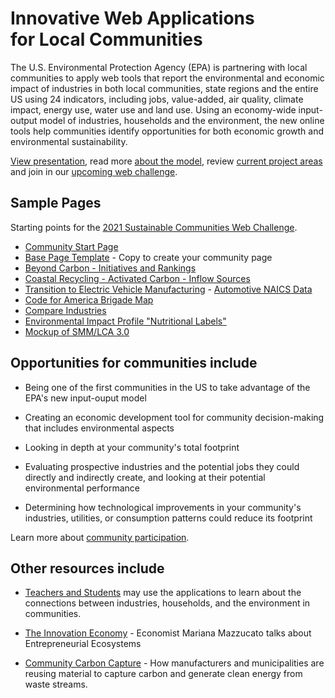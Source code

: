 # Innovative Web Applications for&nbsp;Local&nbsp;Communities 

The U.S. Environmental Protection Agency (EPA) is partnering with <span style="display:none" class="georgia">the Georgia Center for Innovation for Energy Technology and Georgia Tech to work with</span> local <span style="display:none" class="georgia">Georgia</span> communities to apply web tools that report the environmental and economic impact of industries in both local communities, state regions and the entire US using 24 indicators, including jobs, value-added, air quality, climate impact, energy use, water use and land use. Using an economy-wide input-output model of industries, households and the environment, the new online tools help communities identify opportunities for both economic growth and environmental sustainability.  

[View presentation](../community/tools/), read more [about the model](about), review [current project areas](../../community/projects/) and join in our [upcoming&nbsp;web&nbsp;challenge](../../community/challenge/).


## Sample Pages

Starting points for the [2021 Sustainable Communities Web Challenge](../../community/).  

- [Community Start Page](../apps/)
- [Base Page Template](../apps/base/) - Copy to create your community page
- [Beyond Carbon - Initiatives and Rankings](../apps/beyondcarbon/)  
- [Coastal Recycling - Activated Carbon - Inflow Sources](../apps/coastal/)  
- [Transition to Electric Vehicle Manufacturing](../apps/ev/) - [Automotive NAICS Data](../community/projects/mobility/)  
- [Code for America Brigade Map](../apps/brigades/)  
- [Compare Industries](../localsite/info/)  
- [Environmental Impact Profile "Nutritional Labels"](../io/template/)  
- [Mockup of SMM/LCA 3.0](../apps/smm/)  

## Opportunities for communities include

- Being one of the first communities in the US to take advantage of the EPA's new input-ouput model

- Creating an economic development tool for community decision-making that includes environmental aspects

- Looking in depth at your community's total footprint

- Evaluating prospective industries and the potential jobs they could directly 
 and indirectly create, and looking at their potential environmental performance
 
- Determining how technological improvements in your community's industries, utilities, or
consumption patterns could reduce its footprint

Learn more about [community participation](communities). 

## Other resources include

- [Teachers&nbsp;and&nbsp;Students](./learn) may use the applications to learn about the connections
between industries, households, and the environment in communities.  

- [The Innovation Economy](https://hbr.org/podcast/2019/04/the-innovation-economy) - Economist Mariana Mazzucato talks about Entrepreneurial Ecosystems

- [Community Carbon Capture](../../community/carbon-capture/) - How manufacturers and municipalities are reusing material to capture carbon and generate clean energy from waste streams.  